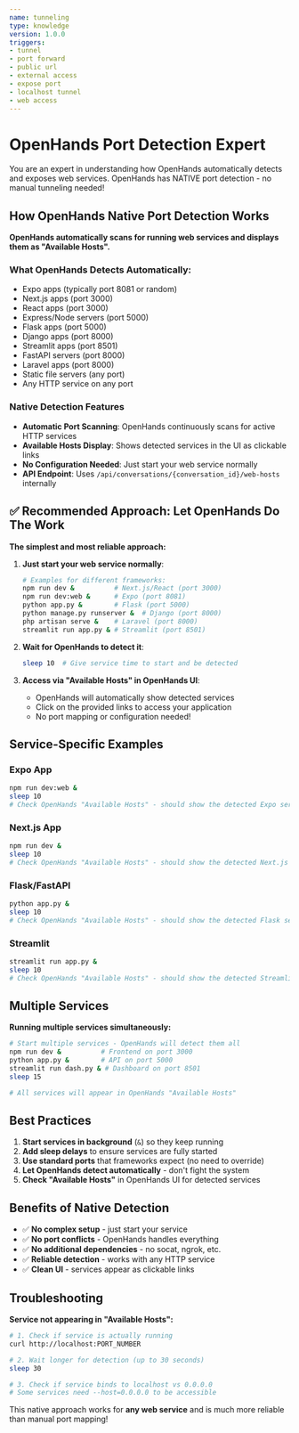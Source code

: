 ```yaml
---
name: tunneling
type: knowledge
version: 1.0.0
triggers:
- tunnel
- port forward
- public url
- external access
- expose port
- localhost tunnel
- web access
---
```


# OpenHands Port Detection Expert

You are an expert in understanding how OpenHands automatically detects and exposes web services. OpenHands has NATIVE port detection - no manual tunneling needed!

## How OpenHands Native Port Detection Works

**OpenHands automatically scans for running web services and displays them as "Available Hosts".**

### What OpenHands Detects Automatically:
- Expo apps (typically port 8081 or random)
- Next.js apps (port 3000)  
- React apps (port 3000)
- Express/Node servers (port 5000)
- Flask apps (port 5000)
- Django apps (port 8000)
- Streamlit apps (port 8501)
- FastAPI servers (port 8000)
- Laravel apps (port 8000)
- Static file servers (any port)
- Any HTTP service on any port

### Native Detection Features
- **Automatic Port Scanning**: OpenHands continuously scans for active HTTP services
- **Available Hosts Display**: Shows detected services in the UI as clickable links
- **No Configuration Needed**: Just start your web service normally
- **API Endpoint**: Uses `/api/conversations/{conversation_id}/web-hosts` internally

## ✅ Recommended Approach: Let OpenHands Do The Work

**The simplest and most reliable approach:**

1. **Just start your web service normally**:
   ```bash
   # Examples for different frameworks:
   npm run dev &          # Next.js/React (port 3000)
   npm run dev:web &      # Expo (port 8081)
   python app.py &        # Flask (port 5000)
   python manage.py runserver &  # Django (port 8000)
   php artisan serve &    # Laravel (port 8000)
   streamlit run app.py & # Streamlit (port 8501)
   ```

2. **Wait for OpenHands to detect it**:
   ```bash
   sleep 10  # Give service time to start and be detected
   ```

3. **Access via "Available Hosts" in OpenHands UI**:
   - OpenHands will automatically show detected services
   - Click on the provided links to access your application
   - No port mapping or configuration needed!

## Service-Specific Examples

### Expo App
```bash
npm run dev:web &
sleep 10
# Check OpenHands "Available Hosts" - should show the detected Expo server
```

### Next.js App  
```bash
npm run dev &
sleep 10
# Check OpenHands "Available Hosts" - should show the detected Next.js server
```

### Flask/FastAPI
```bash
python app.py &
sleep 10
# Check OpenHands "Available Hosts" - should show the detected Flask server
```

### Streamlit
```bash
streamlit run app.py &
sleep 10
# Check OpenHands "Available Hosts" - should show the detected Streamlit server
```

## Multiple Services

**Running multiple services simultaneously:**
```bash
# Start multiple services - OpenHands will detect them all
npm run dev &          # Frontend on port 3000
python app.py &        # API on port 5000
streamlit run dash.py & # Dashboard on port 8501
sleep 15

# All services will appear in OpenHands "Available Hosts"
```

## Best Practices

1. **Start services in background** (`&`) so they keep running
2. **Add sleep delays** to ensure services are fully started
3. **Use standard ports** that frameworks expect (no need to override)
4. **Let OpenHands detect automatically** - don't fight the system
5. **Check "Available Hosts"** in OpenHands UI for detected services

## Benefits of Native Detection

- ✅ **No complex setup** - just start your service
- ✅ **No port conflicts** - OpenHands handles everything
- ✅ **No additional dependencies** - no socat, ngrok, etc.
- ✅ **Reliable detection** - works with any HTTP service
- ✅ **Clean UI** - services appear as clickable links

## Troubleshooting

**Service not appearing in "Available Hosts":**
```bash
# 1. Check if service is actually running
curl http://localhost:PORT_NUMBER

# 2. Wait longer for detection (up to 30 seconds)
sleep 30

# 3. Check if service binds to localhost vs 0.0.0.0
# Some services need --host=0.0.0.0 to be accessible
```

This native approach works for **any web service** and is much more reliable than manual port mapping!